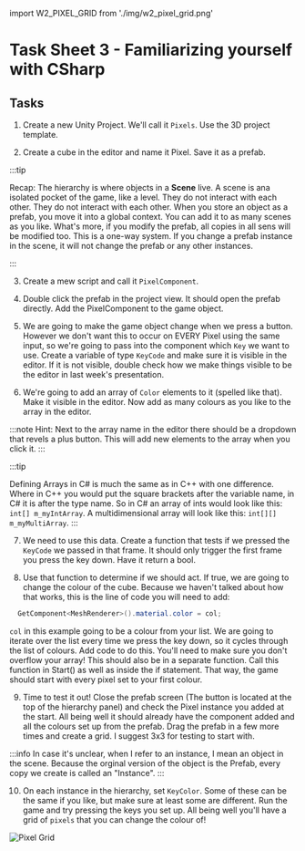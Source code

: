 
import W2_PIXEL_GRID from './img/w2_pixel_grid.png'



# Task Sheet 3 - Familiarizing yourself with CSharp


## Tasks

1. Create a new Unity Project. We'll call it `Pixels`. Use the 3D project template.

2. Create a cube in the editor and name it Pixel. Save it as a prefab.

:::tip

  Recap: The hierarchy is where objects in a **Scene** live. A scene is ana isolated pocket of the game, like a level. They do not interact with each other. They do not interact with each other. When you store an object as a prefab, you move it into a global context. You can add it to as many scenes as you like. What's more, if you modify the prefab, all copies in all sens will be modified too. This is a one-way system. If you change a prefab instance in the scene, it will not change the prefab or any other instances.

:::

3. Create a mew script and call it `PixelComponent`.

4. Double click the prefab in the project view. It should open the prefab directly. Add the PixelComponent to the game object.

5. We are going to make the game object change when we press a button. However we don't want this to occur on EVERY Pixel using the same input, so we're going to pass into the component which `Key` we want to use. Create a variable of type `KeyCode` and make sure it is visible in the editor. If it is not visible, double check how we make things visible to be the editor in last week's presentation.

6. We're going to add an array of `Color` elements to it (spelled like that). Make it visible in the editor. Now add as many colours as you like to the array in the editor.

:::note
  Hint: Next to the array name in the editor there should be a dropdown that revels a plus button. This will add new elements to the array when you click it.
:::

:::tip

Defining Arrays in C# is much the same as in C++ with one difference. Where in C++ you would put the square brackets after the variable name, in C# it is after the type name. So in C# an array of ints would look like this: `int[] m_myIntArray`. A multidimensional array will look like this: `int[][] m_myMultiArray`.
:::

7. We need to use this data. Create a function that tests if we pressed the `KeyCode` we passed in that frame. It should only trigger the first frame you press the key down. Have it return a bool.

8. Use that function to determine if we should act. If true, we are going to change the colour of the cube. Because we haven't talked about how that works, this is the line of code you will need to add:

```cs
  GetComponent<MeshRenderer>().material.color = col;
```

`col` in this example going to be a colour from your list. We are going to iterate over the list every time we press the key down, so it cycles through the list of colours. Add code to do this. You'll need to make sure you don't overflow your array! This should also be in a separate function. Call this function in Start() as well as inside the if statement. That way, the game should start with every pixel set to your first colour.

9. Time to test it out! Close the prefab screen (The button is located at the top of the hierarchy panel) and check the Pixel instance you added at the start. All being well it should already have the component added and all the colours set up from the prefab. Drag the prefab in a few more times and create a grid. I suggest 3x3 for testing to start with.

:::info
In case it's unclear, when I refer to an instance, I mean an object in the scene. Because the orginal version of the object is the Prefab, every copy we create is called an "Instance".
:::

10. On each instance in the hierarchy, set `KeyColor`. Some of these can be the same if you like, but make sure at least some are different. Run the game and try pressing the keys you set up. All being well you'll have a grid of `pixels` that you can change the colour of!

<div class="image-container">
<img src={W2_PIXEL_GRID} width={"50%"} alt="Pixel Grid" />
</div>